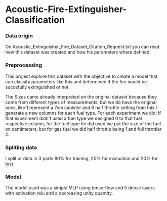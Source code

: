 # Acoustic-Fire-Extinguisher-Classification

### Data origin
On Acoustic_Extinguisher_Fire_Dataset_Citation_Request.txt you can read how this dataset was created and how his parameters where defined.

### Preprocessing
This project explore this dataset with the objective to create a model that can classify parameters like this and determined if the fire would be succefully extinguished or not. 

The Sizes came already interpreted on the original dataset because they come from different types of measurements, but we do have the original ones, like 1 represent a 7cm canister and 6 half throttle setting from this I generate a new columns for each fuel type. For each experiment we did: If that experiment didn't used a fuel type we designed 0 to that fuel respective column, for the fuel type he did used we put the size of the fuel on centimeters, but for gas fuel we did half throttle being 1 and full throttler 2.

### Spliting data
I split or data in 3 parts 80% for training, 20% for evaluation and 20% for test.

### Model
The model used was a simple MLP using tensorflow and 5 dense layers with activation relu and a decreasing unity quantity. 
